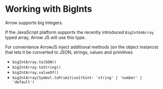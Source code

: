 # Working with BigInts

Arrow supports big integers.

If the JavaScript platform supports the recently introduced `BigInt64Array` typed array, Arrow JS will use this type.

For convenience ArrowJS inject additional methods (on the object instance) that lets it be converted to JSON, strings, values and primitives

* `bigIntArray.toJSON()`
* `bigIntArray.toString()`
* `bigIntArray.valueOf()`
* `bigIntArray[Symbol.toPrimitive](hint: 'string' | 'number' | 'default')`

